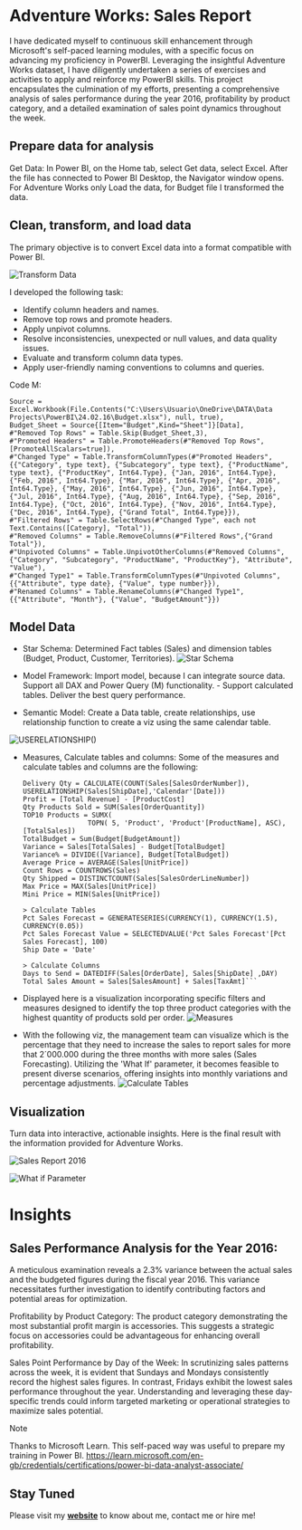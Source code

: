 # Adventure Works: Sales Report

I have dedicated myself to continuous skill enhancement through Microsoft's self-paced learning modules, with a specific focus on advancing my proficiency in PowerBI. Leveraging the insightful Adventure Works dataset, I have diligently undertaken a series of exercises and activities to apply and reinforce my PowerBI skills. This project encapsulates the culmination of my efforts, presenting a comprehensive analysis of sales performance during the year 2016, profitability by product category, and a detailed examination of sales point dynamics throughout the week. 

## Prepare data for analysis

Get Data: In Power BI, on the Home tab, select Get data, select Excel. After the file has connected to Power BI Desktop, the Navigator window opens. For Adventure Works only Load the data, for Budget file I transformed the data.

## Clean, transform, and load data

The primary objective is to convert Excel data into a format compatible with Power BI. 

![Transform Data](image-2.png)

I developed the following task:
- Identify column headers and names.
- Remove top rows and promote headers.
- Apply unpivot columns.
- Resolve inconsistencies, unexpected or null values, and data quality issues.
- Evaluate and transform column data types.
- Apply user-friendly naming conventions to columns and queries.

Code M:

    Source = Excel.Workbook(File.Contents("C:\Users\Usuario\OneDrive\DATA\Data Projects\PowerBI\24.02.16\Budget.xlsx"), null, true),
    Budget_Sheet = Source{[Item="Budget",Kind="Sheet"]}[Data],
    #"Removed Top Rows" = Table.Skip(Budget_Sheet,3),
    #"Promoted Headers" = Table.PromoteHeaders(#"Removed Top Rows", [PromoteAllScalars=true]),
    #"Changed Type" = Table.TransformColumnTypes(#"Promoted Headers",{{"Category", type text}, {"Subcategory", type text}, {"ProductName", type text}, {"ProductKey", Int64.Type}, {"Jan, 2016", Int64.Type}, {"Feb, 2016", Int64.Type}, {"Mar, 2016", Int64.Type}, {"Apr, 2016", Int64.Type}, {"May, 2016", Int64.Type}, {"Jun, 2016", Int64.Type}, {"Jul, 2016", Int64.Type}, {"Aug, 2016", Int64.Type}, {"Sep, 2016", Int64.Type}, {"Oct, 2016", Int64.Type}, {"Nov, 2016", Int64.Type}, {"Dec, 2016", Int64.Type}, {"Grand Total", Int64.Type}}),
    #"Filtered Rows" = Table.SelectRows(#"Changed Type", each not Text.Contains([Category], "Total")),
    #"Removed Columns" = Table.RemoveColumns(#"Filtered Rows",{"Grand Total"}),
    #"Unpivoted Columns" = Table.UnpivotOtherColumns(#"Removed Columns", {"Category", "Subcategory", "ProductName", "ProductKey"}, "Attribute", "Value"),
    #"Changed Type1" = Table.TransformColumnTypes(#"Unpivoted Columns",{{"Attribute", type date}, {"Value", type number}}),
    #"Renamed Columns" = Table.RenameColumns(#"Changed Type1",{{"Attribute", "Month"}, {"Value", "BudgetAmount"}})



## Model Data

- Star Schema: Determined Fact tables (Sales) and dimension tables (Budget, Product, Customer, Territories).
![Star Schema](image-1.png)

- Model Framework: Import model, because I can integrate source data. Support all DAX and Power Query (M) functionality. - Support calculated tables. Deliver the best query performance.
- Semantic Model: Create a Data table, create relationships, use relationship function to create a viz using the same calendar table.

![USERELATIONSHIP()](image-3.png)

- Measures, Calculate tables and columns:
Some of the measures and calculate tables and columns are the following:
    
    ``` > Measures
    Delivery Qty = CALCULATE(COUNT(Sales[SalesOrderNumber]), USERELATIONSHIP(Sales[ShipDate],'Calendar'[Date]))
    Profit = [Total Revenue] - [ProductCost]
    Qty Products Sold = SUM(Sales[OrderQuantity])
    TOP10 Products = SUMX(
                    TOPN( 5, 'Product', 'Product'[ProductName], ASC), [TotalSales])
    TotalBudget = Sum(Budget[BudgetAmount])
    Variance = Sales[TotalSales] - Budget[TotalBudget]
    Variance% = DIVIDE([Variance], Budget[TotalBudget])
    Average Price = AVERAGE(Sales[UnitPrice])
    Count Rows = COUNTROWS(Sales)
    Qty Shipped = DISTINCTCOUNT(Sales[SalesOrderLineNumber])
    Max Price = MAX(Sales[UnitPrice])
    Mini Price = MIN(Sales[UnitPrice])
    
    > Calculate Tables
    Pct Sales Forecast = GENERATESERIES(CURRENCY(1), CURRENCY(1.5), CURRENCY(0.05))
    Pct Sales Forecast Value = SELECTEDVALUE('Pct Sales Forecast'[Pct Sales Forecast], 100)
    Ship Date = 'Date'

    > Calculate Columns
    Days to Send = DATEDIFF(Sales[OrderDate], Sales[ShipDate] ,DAY)
    Total Sales Amount = Sales[SalesAmount] + Sales[TaxAmt]```

- Displayed here is a visualization incorporating specific filters and measures designed to identify the top three product categories with the highest quantity of products sold per order.
![Measures](image-4.png)

- With the following viz, the management team can visualize which is the percentage that they need to increase the sales to report sales for more that 2´000.000 during the three months with more sales (Sales Forecasting). Utilizing the 'What If' parameter, it becomes feasible to present diverse scenarios, offering insights into monthly variations and percentage adjustments.
![Calculate Tables](image-5.png)


## Visualization
Turn data into interactive, actionable insights. Here is the final result with the information provided for Adventure Works.

![Sales Report 2016](Images/image.png)

![What if Parameter](image-6.png)

# Insights 

## Sales Performance Analysis for the Year 2016:

A meticulous examination reveals a 2.3% variance between the actual sales and the budgeted figures during the fiscal year 2016. This variance necessitates further investigation to identify contributing factors and potential areas for optimization.

Profitability by Product Category:
The product category demonstrating the most substantial profit margin is accessories. This suggests a strategic focus on accessories could be advantageous for enhancing overall profitability.

Sales Point Performance by Day of the Week:
In scrutinizing sales patterns across the week, it is evident that Sundays and Mondays consistently record the highest sales figures. In contrast, Fridays exhibit the lowest sales performance throughout the year. Understanding and leveraging these day-specific trends could inform targeted marketing or operational strategies to maximize sales potential.

> [!NOTE]
> Thanks to Microsoft Learn. This self-paced way was useful to prepare my training in Power BI. https://learn.microsoft.com/en-gb/credentials/certifications/power-bi-data-analyst-associate/ 

## Stay Tuned

Please visit my [**website**](https://lorenamendezg.github.io/) to know about me, contact me or hire me!

